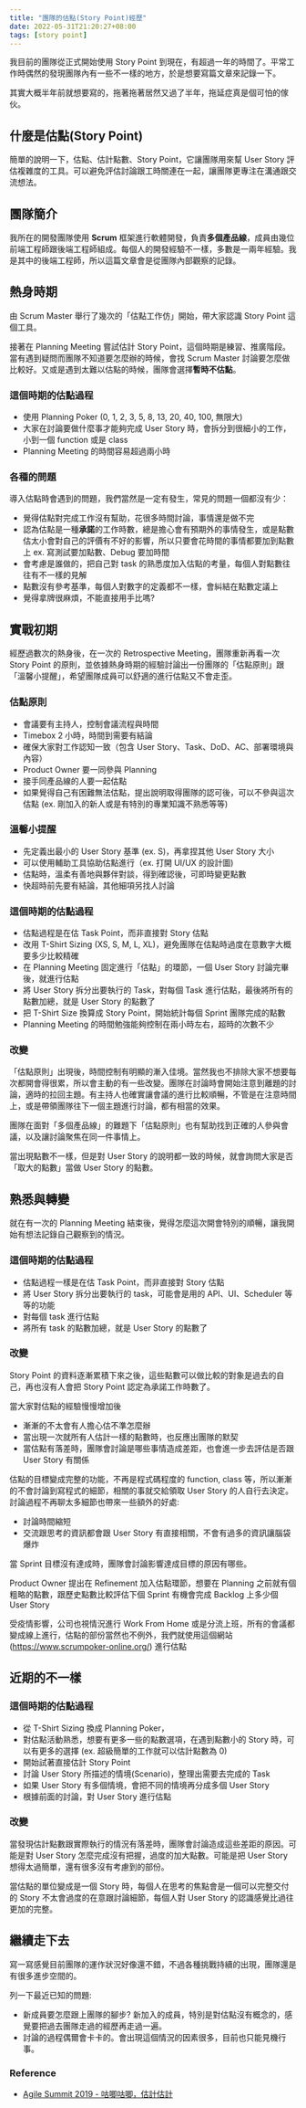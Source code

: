 ```yaml
---
title: "團隊的估點(Story Point)經歷"
date: 2022-05-31T21:20:27+08:00
tags: [story point]
---
```

我目前的團隊從正式開始使用 Story Point 到現在，有超過一年的時間了。平常工作時偶然的發現團隊內有一些不一樣的地方，於是想要寫篇文章來記錄一下。

其實大概半年前就想要寫的，拖著拖著居然又過了半年，拖延症真是個可怕的傢伙。

## 什麼是估點(Story Point)

簡單的說明一下，估點、估計點數、Story Point，它讓團隊用來幫 User Story 評估複雜度的工具。可以避免評估討論跟工時關連在一起，讓團隊更專注在溝通跟交流想法。

## 團隊簡介

我所在的開發團隊使用 **Scrum** 框架進行軟體開發，負責**多個產品線**，成員由幾位前端工程師跟後端工程師組成。每個人的開發經驗不一樣，多數是一兩年經驗。我是其中的後端工程師，所以這篇文章會是從團隊內部觀察的記錄。

## 熱身時期

由 Scrum Master 舉行了幾次的「估點工作仿」開始，帶大家認識 Story Point 這個工具。

接著在 Planning Meeting 嘗試估計 Story Point，這個時期是練習、推廣階段。當有遇到疑問而團隊不知道要怎麼辦的時候，會找 Scrum Master 討論要怎麼做比較好。又或是遇到太難以估點的時候，團隊會選擇**暫時不估點**。

### 這個時期的估點過程
- 使用 Planning Poker (0, 1, 2, 3, 5, 8, 13, 20, 40, 100, 無限大)
- 大家在討論要做什麼事才能夠完成 User Story 時，會拆分到很細小的工作，小到一個 function 或是 class
- Planning Meeting 的時間容易超過兩小時

### 各種的問題

導入估點時會遇到的問題，我們當然是一定有發生，常見的問題一個都沒有少：

- 覺得估點對完成工作沒有幫助，花很多時間討論，事情還是做不完
- 認為估點是一種**承諾**的工作時數，總是擔心會有預期外的事情發生，或是點數估太小會對自己的評價有不好的影響，所以只要會花時間的事情都要加到點數上 ex. 寫測試要加點數、Debug 要加時間
- 會考慮是誰做的，把自己對 task 的熟悉度加入估點的考量，每個人對點數往往有不一樣的見解
- 點數沒有參考基準，每個人對數字的定義都不一樣，會糾結在點數定議上
- 覺得拿牌很麻煩，不能直接用手比嗎?

## 實戰初期

經歷過數次的熱身後，在一次的 Retrospective Meeting，團隊重新再看一次 Story Point 的原則，並依據熱身時期的經驗討論出一份團隊的「估點原則」跟「溫馨小提醒」，希望團隊成員可以舒適的進行估點又不會走歪。

### 估點原則
- 會議要有主持人，控制會議流程與時間
- Timebox 2 小時，時間到需要有結論
- 確保大家對工作認知一致（包含 User Story、Task、DoD、AC、部署環境與內容）
- Product Owner 要一同參與 Planning
- 接手同產品線的人要一起估點
- 如果覺得自己有困難無法估點，提出說明取得團隊的認可後，可以不參與這次估點 (ex. 剛加入的新人或是有特別的專業知識不熟悉等等)

### 溫馨小提醒
- 先定義出最小的 User Story 基準 (ex. S)，再拿捏其他 User Story 大小
- 可以使用輔助工具協助估點進行（ex. 打開 UI/UX 的設計圖)
- 估點時，溫柔有善地與夥伴對談，得到確認後，可即時變更點數
- 快超時前先要有結論，其他細項另找人討論

### 這個時期的估點過程
- 估點過程是在估 Task Point，而非直接對 Story 估點
- 改用 T-Shirt Sizing (XS, S, M, L, XL)，避免團隊在估點時過度在意數字大概要多少比較精確
- 在 Planning Meeting 固定進行「估點」的環節，一個 User Story 討論完畢後，就進行估點
- 將 User Story 拆分出要執行的 Task，對每個 Task 進行估點，最後將所有的點數加總，就是 User Story 的點數了
- 把 T-Shirt Size 換算成 Story Point，開始統計每個 Sprint 團隊完成的點數
- Planning Meeting 的時間勉強能夠控制在兩小時左右，超時的次數不少

### 改變

「估點原則」出現後，時間控制有明顯的漸入佳境。當然我也不排除大家不想要每次都開會得很累，所以會主動的有一些改變。團隊在討論時會開始注意到離題的討論，適時的拉回主題。有主持人也確實讓會議的進行比較順暢，不管是在注意時間上，或是帶領團隊往下一個主題進行討論，都有相當的效果。

團隊在面對「多個產品線」的難題下「估點原則」也有幫助找到正確的人參與會議，以及讓討論聚焦在同一件事情上。

當出現點數不一樣，但是對 User Story 的說明都一致的時候，就會詢問大家是否「取大的點數」當做 User Story 的點數。

## 熟悉與轉變

就在有一次的 Planning Meeting 結束後，覺得怎麼這次開會特別的順暢，讓我開始有想法記錄自己觀察到的情況。

### 這個時期的估點過程
- 估點過程一樣是在估 Task Point，而非直接對 Story 估點
- 將 User Story 拆分出要執行的 task，可能會是用的 API、UI、Scheduler 等等的功能
- 對每個 task 進行估點
- 將所有 task 的點數加總，就是 User Story 的點數了

### 改變

Story Point 的資料逐漸累積下來之後，這些點數可以做比較的對象是過去的自己，再也沒有人會把 Story Point 認定為承諾工作時數了。

當大家對估點的經驗慢慢增加後
- 漸漸的不太會有人擔心估不準怎麼辦
- 當出現一次就所有人估計一樣的點數時，也反應出團隊的默契
- 當估點有落差時，團隊會討論是哪些事情造成差距，也會進一步去評估是否跟 User Story 有關係

估點的目標變成完整的功能，不再是程式碼程度的 function, class 等，所以漸漸的不會討論到寫程式的細節，相關的事就交給領取 User Story 的人自行去決定。討論過程不再聊太多細節也帶來一些額外的好處:
- 討論時間縮短
- 交流跟思考的資訊都會跟 User Story 有直接相關，不會有過多的資訊讓腦袋爆炸

當 Sprint 目標沒有達成時，團隊會討論影響達成目標的原因有哪些。

Product Owner 提出在 Refinement 加入估點環節，想要在 Planning 之前就有個粗略的點數，跟歷史點數比較評估下個 Sprint 有機會完成 Backlog 上多少個 User Story

受疫情影響，公司也視情況進行 Work From Home 或是分流上班，所有的會議都變成線上進行，估點的部份當然也不例外，我們就使用這個網站(https://www.scrumpoker-online.org/) 進行估點

## 近期的不一樣

### 這個時期的估點過程
- 從 T-Shirt Sizing 換成 Planning Poker，
- 對估點活動熟悉，想要有更多一些的點數選項，在遇到點數小的 Story 時，可以有更多的選擇 (ex. 超級簡單的工作就可以估計點數為 0)
- 開始試著直接估計 Story Point
- 討論 User Story 所描述的情境(Scenario)，整理出需要去完成的 Task
- 如果 User Story 有多個情境，會把不同的情境再分成多個 User Story
- 根據前面的討論，對 User Story 進行估點

### 改變

當發現估計點數跟實際執行的情況有落差時，團隊會討論造成這些差距的原因。可能是對 User Story 怎麼完成沒有把握，過度的加大點數。可能是把 User Story 想得太過簡單，還有很多沒有考慮到的部份。

當估點的單位變成是一個 Story 時，每個人在思考的焦點會是一個可以完整交付的 Story 不太會過度的在意跟討論細節，每個人對 User Story 的認識感覺比過往更加的完整。

## 繼續走下去

寫一寫感覺目前團隊的運作狀況好像還不錯，不過各種挑戰持續的出現，團隊還是有很多進步空間的。

列一下最近已知的問題:
- 新成員要怎麼跟上團隊的腳步? 新加入的成員，特別是對估點沒有概念的，感覺要把過去團隊走過的經歷再走過一遍。
- 討論的過程偶爾會卡卡的。會出現這個情況的因素很多，目前也只能見機行事。

### Reference

- [Agile Summit 2019 - 咕唧咕唧，估計估計](https://engineering.linecorp.com/zh-hant/blog/agile-summit-2019/)
